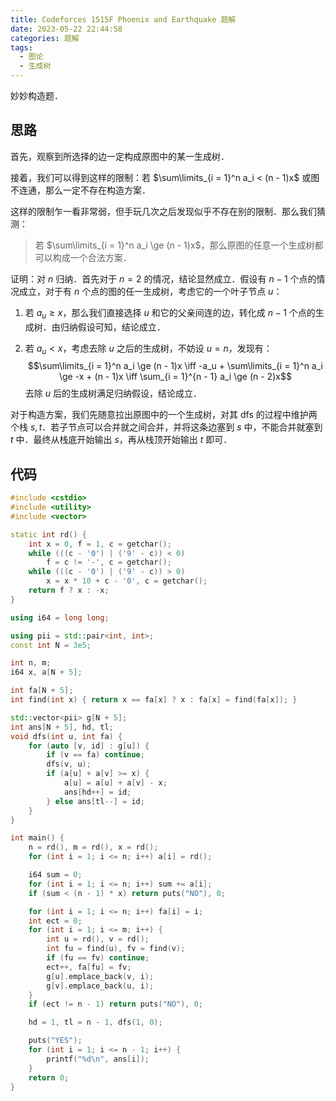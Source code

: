 ```yaml
---
title: Codeforces 1515F Phoenix and Earthquake 题解
date: 2023-05-22 22:44:58
categories: 题解
tags:
  - 图论
  - 生成树
---
```


妙妙构造题．

## 思路

首先，观察到所选择的边一定构成原图中的某一生成树．

接着，我们可以得到这样的限制：若 $\sum\limits_{i = 1}^n a_i < (n - 1)x$ 或图不连通，那么一定不存在构造方案．

这样的限制乍一看非常弱，但手玩几次之后发现似乎不存在别的限制．那么我们猜测：

> 若 $\sum\limits_{i = 1}^n a_i \ge (n - 1)x$，那么原图的任意一个生成树都可以构成一个合法方案．

证明：对 $n$ 归纳．首先对于 $n = 2$ 的情况，结论显然成立．假设有 $n - 1$ 个点的情况成立，对于有 $n$ 个点的图的任一生成树，考虑它的一个叶子节点 $u$：

1. 若 $a_u \ge x$，那么我们直接选择 $u$ 和它的父亲间连的边，转化成 $n - 1$ 个点的生成树．由归纳假设可知，结论成立．

2. 若 $a_u < x$，考虑去除 $u$ 之后的生成树，不妨设 $u = n$，发现有：
   $$\sum\limits_{i = 1}^n a_i \ge (n - 1)x \iff -a_u + \sum\limits_{i = 1}^n a_i \ge -x + (n - 1)x \iff \sum_{i = 1}^{n - 1} a_i \ge (n - 2)x$$
   去除 $u$ 后的生成树满足归纳假设，结论成立．

对于构造方案，我们先随意拉出原图中的一个生成树，对其 dfs 的过程中维护两个栈 $s, t$．若子节点可以合并就之间合并，并将这条边塞到 $s$ 中，不能合并就塞到 $t$ 中．最终从栈底开始输出 $s$，再从栈顶开始输出 $t$ 即可．

## 代码

```cpp
#include <cstdio>
#include <utility>
#include <vector>

static int rd() {
	int x = 0, f = 1, c = getchar();
	while (((c - '0') | ('9' - c)) < 0)
		f = c != '-', c = getchar();
	while (((c - '0') | ('9' - c)) > 0)
		x = x * 10 + c - '0', c = getchar();
	return f ? x : -x;
}

using i64 = long long;

using pii = std::pair<int, int>;
const int N = 3e5;

int n, m;
i64 x, a[N + 5];

int fa[N + 5];
int find(int x) { return x == fa[x] ? x : fa[x] = find(fa[x]); }

std::vector<pii> g[N + 5];
int ans[N + 5], hd, tl;
void dfs(int u, int fa) {
	for (auto [v, id] : g[u]) {
		if (v == fa) continue;
		dfs(v, u);
		if (a[u] + a[v] >= x) {
			a[u] = a[u] + a[v] - x;
			ans[hd++] = id;
		} else ans[tl--] = id;
	}
}

int main() {
	n = rd(), m = rd(), x = rd();
	for (int i = 1; i <= n; i++) a[i] = rd();

	i64 sum = 0;
	for (int i = 1; i <= n; i++) sum += a[i];
	if (sum < (n - 1) * x) return puts("NO"), 0;

	for (int i = 1; i <= n; i++) fa[i] = i;
	int ect = 0;
	for (int i = 1; i <= m; i++) {
		int u = rd(), v = rd();
		int fu = find(u), fv = find(v);
		if (fu == fv) continue;
		ect++, fa[fu] = fv;
		g[u].emplace_back(v, i);
		g[v].emplace_back(u, i);
	}
	if (ect != n - 1) return puts("NO"), 0;

	hd = 1, tl = n - 1, dfs(1, 0);

	puts("YES");
	for (int i = 1; i <= n - 1; i++) {
		printf("%d\n", ans[i]);
	}
	return 0;
}
```
